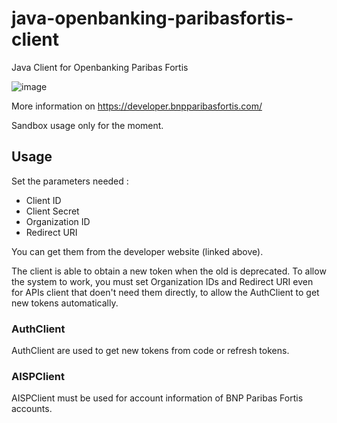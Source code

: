 # java-openbanking-paribasfortis-client
 Java Client for Openbanking Paribas Fortis
 
 ![image](https://developer.bnpparibasfortis.com/assets/images/e8c5adfa32e7c83e0ce15596fa96e4a9.svg)
 
 More information on https://developer.bnpparibasfortis.com/

Sandbox usage only for the moment.

## Usage

Set the parameters needed :
- Client ID
- Client Secret
- Organization ID
- Redirect URI

You can get them from the developer website (linked above).

The client is able to obtain a new token when the old is deprecated.
To allow the system to work, you must set Organization IDs and Redirect URI even for APIs client that doen't need them directly, to allow the AuthClient to get new tokens automatically.

### AuthClient

AuthClient are used to get new tokens from code or refresh tokens.

### AISPClient

AISPClient must be used for account information of BNP Paribas Fortis accounts.
